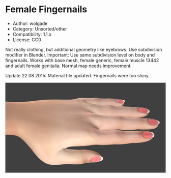 # Female Fingernails

* Author: wolgade
* Category: Unsorted/other
* Compatibility: 1.1.x
* License: CC0

Not really clothing, but additional geometry like eyebrows. Use subdivision modifier in Blender. Important: Use same subdivision level on body and fingernails. Works with base mesh, female generic, female muscle 13442 and adult female genitalia. Normal map needs improvement.

Update 22.08.2015: Material file updated. Fingernails were too shiny.

![Example](fingernails.jpg)


